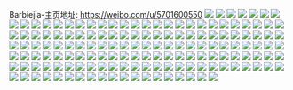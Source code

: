 Barbiejia-主页地址: https://weibo.com/u/5701600550 
![](https://wx4.sinaimg.cn/mw2000/006dRkLcly1h9kt5gdhkpj32c0340kjm.jpg) 
![](https://wx4.sinaimg.cn/mw2000/006dRkLcly1h9kt5dvsp1j32c0340hdu.jpg) 
![](https://wx4.sinaimg.cn/mw2000/006dRkLcly1h9kt5iinogj32c0340kjm.jpg) 
![](https://wx4.sinaimg.cn/mw2000/006dRkLcly1h9kt6j4xw2j32c0340npe.jpg) 
![](https://wx4.sinaimg.cn/mw2000/006dRkLcly1h9dwjjp5z1j32c0340kjm.jpg) 
![](https://wx4.sinaimg.cn/mw2000/006dRkLcly1h9dwhg96omj329r310qv6.jpg) 
![](https://wx4.sinaimg.cn/mw2000/006dRkLcly1h9dwhhyj5fj32c0340e83.jpg) 
![](https://wx4.sinaimg.cn/mw2000/006dRkLcly1h90vsfep8hj30zu25o7wh.jpg) 
![](https://wx4.sinaimg.cn/mw2000/006dRkLcly1h90vsqzmurj30vu14jn96.jpg) 
![](https://wx4.sinaimg.cn/mw2000/006dRkLcly1h8jpc6c2lnj30sg54b1kz.jpg) 
![](https://wx4.sinaimg.cn/mw2000/006dRkLcly1h8jpc7r6fzj32c0340npf.jpg) 
![](https://wx4.sinaimg.cn/mw2000/006dRkLcly1h8jpqen1k2j30sg450e82.jpg) 
![](https://wx4.sinaimg.cn/mw2000/006dRkLcly1h8jpckbakcj328o2znnpd.jpg) 
![](https://wx4.sinaimg.cn/mw2000/006dRkLcly1h8jpcei3q9j30sg59m7wk.jpg) 
![](https://wx4.sinaimg.cn/mw2000/006dRkLcly1h8jpchx1i6j32c03404qq.jpg) 
![](https://wx4.sinaimg.cn/mw2000/006dRkLcly1h8jpccgu4jj32c0340b2c.jpg) 
![](https://wx4.sinaimg.cn/mw2000/006dRkLcly1h8jpdje0afj329r3107wj.jpg) 
![](https://wx4.sinaimg.cn/mw2000/006dRkLcly1h8jpcg10qzj32c0340b2c.jpg) 
![](https://wx4.sinaimg.cn/mw2000/006dRkLcly1h6k3w5nhczj32as32rqt4.jpg) 
![](https://wx4.sinaimg.cn/mw2000/006dRkLcly1h6k3vjnmrej30sg35su0x.jpg) 
![](https://wx4.sinaimg.cn/mw2000/006dRkLcly1h6k3vejf1fj30sg55p7wj.jpg) 
![](https://wx4.sinaimg.cn/mw2000/006dRkLcly1h6k3vrl77tj30sg59mx6q.jpg) 
![](https://wx4.sinaimg.cn/mw2000/006dRkLcly1h6k3w1nayqj32a131fal4.jpg) 
![](https://wx4.sinaimg.cn/mw2000/006dRkLcly1h6k3walupgj32332s5qv5.jpg) 
![](https://wx4.sinaimg.cn/mw2000/006dRkLcly1h6k3vz7jioj30sg59ohdv.jpg) 
![](https://wx4.sinaimg.cn/mw2000/006dRkLcly1h6k3v4jzcej30sg35su0x.jpg) 
![](https://wx4.sinaimg.cn/mw2000/006dRkLcly1h4sf6lxttjj30zo25611b.jpg) 
![](https://wx4.sinaimg.cn/mw2000/006dRkLcly1h3vx6lgf28j31sc2ds1ky.jpg) 
![](https://wx4.sinaimg.cn/mw2000/006dRkLcly1h3vx6enhsgj32c0340b2a.jpg) 
![](https://wx4.sinaimg.cn/mw2000/006dRkLcly1h3vx6fxavdj30sg45qx6p.jpg) 
![](https://wx4.sinaimg.cn/mw2000/006dRkLcly1h3vx6hi74rj30sg568e83.jpg) 
![](https://wx4.sinaimg.cn/mw2000/006dRkLcly1h3vx6jdo0uj30sg59nu0y.jpg) 
![](https://wx4.sinaimg.cn/mw2000/006dRkLcly1h3ibqziu82j32c0340b2b.jpg) 
![](https://wx4.sinaimg.cn/mw2000/006dRkLcly1h3ibr0n5qrj323h2l8e82.jpg) 
![](https://wx4.sinaimg.cn/mw2000/006dRkLcly1h3cv3op001j325e2v7npe.jpg) 
![](https://wx4.sinaimg.cn/mw2000/006dRkLcly1h3cv3pmdhtj32572uyb2a.jpg) 
![](https://wx4.sinaimg.cn/mw2000/006dRkLcly1h3cv3qt11tj327x2w2x6r.jpg) 
![](https://wx4.sinaimg.cn/mw2000/006dRkLcly1h38cd5s9exj324j2u2npe.jpg) 
![](https://wx4.sinaimg.cn/mw2000/006dRkLcly1h38cd7ei1cj32172tlb2a.jpg) 
![](https://wx4.sinaimg.cn/mw2000/006dRkLcly1h38cd4cm7uj329730a7wj.jpg) 
![](https://wx4.sinaimg.cn/mw2000/006dRkLcly1h34u01ah17j322v2xfqv6.jpg) 
![](https://wx4.sinaimg.cn/mw2000/006dRkLcly1h34u072ycoj32c03407wm.jpg) 
![](https://wx4.sinaimg.cn/mw2000/006dRkLcly1h34u03fnnej32532y4kjn.jpg) 
![](https://wx4.sinaimg.cn/mw2000/006dRkLcly1h34tzy569bj324b2qub2b.jpg) 
![](https://wx4.sinaimg.cn/mw2000/006dRkLcly1h34u08m4mzj32ap2v24qq.jpg) 
![](https://wx4.sinaimg.cn/mw2000/006dRkLcly1h34tzznn4fj328d2qlkjm.jpg) 
![](https://wx4.sinaimg.cn/mw2000/006dRkLcly1h2kuo1qekyj31sc2dsx6q.jpg) 
![](https://wx4.sinaimg.cn/mw2000/006dRkLcly1h2kuo35izyj31sc2ds1kz.jpg) 
![](https://wx4.sinaimg.cn/mw2000/006dRkLcly1h2kuo4oug3j31sc2dsqv6.jpg) 
![](https://wx4.sinaimg.cn/mw2000/006dRkLcly1h2hn69kdqmj322n2r8b2a.jpg) 
![](https://wx4.sinaimg.cn/mw2000/006dRkLcly1h2hn68bzf3j320y2ox4qq.jpg) 
![](https://wx4.sinaimg.cn/mw2000/006dRkLcly1h2hn6aiiv8j32382tbx6p.jpg) 
![](https://wx4.sinaimg.cn/mw2000/006dRkLcly1h2hn6bymg2j32112v51kz.jpg) 
![](https://wx4.sinaimg.cn/mw2000/006dRkLcly1h2e3bqrdb4j32c0340x6r.jpg) 
![](https://wx4.sinaimg.cn/mw2000/006dRkLcly1h2beci917dj326w2x7npe.jpg) 
![](https://wx4.sinaimg.cn/mw2000/006dRkLcly1h2beckor87j32c0340npg.jpg) 
![](https://wx4.sinaimg.cn/mw2000/006dRkLcly1h2becmhd3aj32c0340x6r.jpg) 
![](https://wx4.sinaimg.cn/mw2000/006dRkLcly1h283nmtzx7j32c03404qr.jpg) 
![](https://wx4.sinaimg.cn/mw2000/006dRkLcly1h283nkkij5j32c0340qv7.jpg) 
![](https://wx4.sinaimg.cn/mw2000/006dRkLcly1h237t7o1ykj32c03404qr.jpg) 
![](https://wx4.sinaimg.cn/mw2000/006dRkLcly1h237t8n7trj325m2vjkjm.jpg) 
![](https://wx4.sinaimg.cn/mw2000/006dRkLcly1h1e9mso1ouj32c0340kjo.jpg) 
![](https://wx4.sinaimg.cn/mw2000/006dRkLcly1h1e9mvkcldj32c0340npf.jpg) 
![](https://wx4.sinaimg.cn/mw2000/006dRkLcly1h1e9mptfr5j324h2tzb2b.jpg) 
![](https://wx4.sinaimg.cn/mw2000/006dRkLcly1h1e9mzg5tgj32c0340x6t.jpg) 
![](https://wx4.sinaimg.cn/mw2000/006dRkLcly1h04gi61xvpj322a2r2kjm.jpg) 
![](https://wx4.sinaimg.cn/mw2000/006dRkLcly1h04gi7nlsyj326g2wmqv6.jpg) 
![](https://wx4.sinaimg.cn/mw2000/006dRkLcly1h04gi49f42j327b2x6hdu.jpg) 
![](https://wx4.sinaimg.cn/mw2000/006dRkLcly1h04gige7wdj32c0340qv7.jpg) 
![](https://wx4.sinaimg.cn/mw2000/006dRkLcly1h04gji39mdj32c0340qv6.jpg) 
![](https://wx4.sinaimg.cn/mw2000/006dRkLcly1h04gi9jopqj32c0340b2c.jpg) 
![](https://wx4.sinaimg.cn/mw2000/006dRkLcly1gzgnejx20jj32c0340e83.jpg) 
![](https://wx4.sinaimg.cn/mw2000/006dRkLcly1gzgnekphb5j32c03407wh.jpg) 
![](https://wx4.sinaimg.cn/mw2000/006dRkLcly1gy65krxu0oj31sc2dse82.jpg) 
![](https://wx4.sinaimg.cn/mw2000/006dRkLcly1gy65kqyziij31n526wkjl.jpg) 
![](https://wx4.sinaimg.cn/mw2000/006dRkLcly1gy65kt03vjj31sc2ds4qq.jpg) 
![](https://wx4.sinaimg.cn/mw2000/006dRkLcly1gy24uvyhzuj31401hdaur.jpg) 
![](https://wx4.sinaimg.cn/mw2000/006dRkLcly1gy08x52xpjj32c0340u0z.jpg) 
![](https://wx4.sinaimg.cn/mw2000/006dRkLcly1gy08x66a4yj32c03407wj.jpg) 
![](https://wx4.sinaimg.cn/mw2000/006dRkLcly1gxqgu6h000j32aq32be83.jpg) 
![](https://wx4.sinaimg.cn/mw2000/006dRkLcly1gxqgu84274j32c03404qs.jpg) 
![](https://wx4.sinaimg.cn/mw2000/006dRkLcly1gxqgtmdmw7j32c0340hdv.jpg) 
![](https://wx4.sinaimg.cn/mw2000/006dRkLcly1gxqgu9f8bhj329n30v1l1.jpg) 
![](https://wx4.sinaimg.cn/mw2000/006dRkLcly1gxqgualpfjj32c0340x6s.jpg) 
![](https://wx4.sinaimg.cn/mw2000/006dRkLcly1gxpglckef7j32c03404qr.jpg) 
![](https://wx4.sinaimg.cn/mw2000/006dRkLcly1gxpgldmfhvj32262qw1kz.jpg) 
![](https://wx4.sinaimg.cn/mw2000/006dRkLcly1gxpgleh8bwj32702xdx6p.jpg) 
![](https://wx4.sinaimg.cn/mw2000/006dRkLcly1gxpglb5dv0j325s2vq4qs.jpg) 
![](https://wx4.sinaimg.cn/mw2000/006dRkLcly1gxpglf60eyj31sc2dskjm.jpg) 
![](https://wx4.sinaimg.cn/mw2000/006dRkLcly1gxpglg6d5mj31nh27bqv5.jpg) 
![](https://wx4.sinaimg.cn/mw2000/006dRkLcly1gxi416lvg6j32c03404qq.jpg) 
![](https://wx4.sinaimg.cn/mw2000/006dRkLcly1gxi417fzzbj32c0340b2a.jpg) 
![](https://wx4.sinaimg.cn/mw2000/006dRkLcly1gxi418c645j32c0340kjm.jpg) 
![](https://wx4.sinaimg.cn/mw2000/006dRkLcly1gxi4195485j32bt2ztx6p.jpg) 
![](https://wx4.sinaimg.cn/mw2000/006dRkLcly1gxi41abpubj32c03407wi.jpg) 
![](https://wx4.sinaimg.cn/mw2000/006dRkLcly1gxi41b09tkj326t2x3x6p.jpg) 
![](https://wx4.sinaimg.cn/mw2000/006dRkLcly1gxc465cl46j32c03404qr.jpg) 
![](https://wx4.sinaimg.cn/mw2000/006dRkLcly1gxc4667xlcj31sc2ds4qq.jpg) 
![](https://wx4.sinaimg.cn/mw2000/006dRkLcly1gwvw6pe96gj32c0340npf.jpg) 
![](https://wx4.sinaimg.cn/mw2000/006dRkLcly1gwvw6qgm7hj323h2snqv6.jpg) 
![](https://wx4.sinaimg.cn/mw2000/006dRkLcly1gwux2qxm37j31km23ihdu.jpg) 
![](https://wx4.sinaimg.cn/mw2000/006dRkLcly1gwux2seiotj31lj24qkjm.jpg) 
![](https://wx4.sinaimg.cn/mw2000/006dRkLcly1gwux2pjdl2j31sc2dshdv.jpg) 
![](https://wx4.sinaimg.cn/mw2000/006dRkLcly1gwf7m360ssj32c0340b2c.jpg) 
![](https://wx4.sinaimg.cn/mw2000/006dRkLcly1gwf7mczcjkj32c0340e83.jpg) 
![](https://wx4.sinaimg.cn/mw2000/006dRkLcly1gwf7lr0vboj32c03404qq.jpg) 
![](https://wx4.sinaimg.cn/mw2000/006dRkLcly1gwf7mkahjoj32c0340u0y.jpg) 
![](https://wx4.sinaimg.cn/mw2000/006dRkLcly1gwf7mnurs0j32c0340b29.jpg) 
![](https://wx4.sinaimg.cn/mw2000/006dRkLcly1gwf7mwgh75j32c03404qr.jpg) 
![](https://wx4.sinaimg.cn/mw2000/006dRkLcly1gwf7n1vdnrj32c03407wi.jpg) 
![](https://wx4.sinaimg.cn/mw2000/006dRkLcly1gwf7ncewvcj32c03404qs.jpg) 
![](https://wx4.sinaimg.cn/mw2000/006dRkLcly1gwf7nxh8bcj32c03404qr.jpg) 
![](https://wx4.sinaimg.cn/mw2000/006dRkLcly1gw6kqyamxgj32c0340npf.jpg) 
![](https://wx4.sinaimg.cn/mw2000/006dRkLcly1gw6kqwmi57j32c0340qv7.jpg) 
![](https://wx4.sinaimg.cn/mw2000/006dRkLcly1gw6kqzny06j32652w7u0y.jpg) 
![](https://wx4.sinaimg.cn/mw2000/006dRkLcly1gw6kr1c02lj32c0340npf.jpg) 
![](https://wx4.sinaimg.cn/mw2000/006dRkLcly1gvyaqjfp34j32c0340x6p.jpg) 
![](https://wx4.sinaimg.cn/mw2000/006dRkLcly1gvyaqlhebxj32x626v7wi.jpg) 
![](https://wx4.sinaimg.cn/mw2000/006dRkLcly1gvyaqnv8fij33402c0kjo.jpg) 
![](https://wx4.sinaimg.cn/mw2000/006dRkLcly1gvyaqp7cghj32ae31vu0y.jpg) 
![](https://wx4.sinaimg.cn/mw2000/006dRkLcly1gvyaqrq6qvj33402c0hdv.jpg) 
![](https://wx4.sinaimg.cn/mw2000/006dRkLcly1gvyaquqr47j32c03407wj.jpg) 
![](https://wx4.sinaimg.cn/mw2000/006dRkLcly1gvyaqwfthxj33402c0kjn.jpg) 
![](https://wx4.sinaimg.cn/mw2000/006dRkLcly1gvyaqy1fe2j3308296e83.jpg) 
![](https://wx4.sinaimg.cn/mw2000/006dRkLcly1gvyaqi99l3j329o33g7wi.jpg) 
![](https://wx4.sinaimg.cn/mw2000/006dRkLcly1gvvf67qkhxj32c0340e82.jpg) 
![](https://wx4.sinaimg.cn/mw2000/006dRkLcly1gvvf69r0qyj32c0340e82.jpg) 
![](https://wx4.sinaimg.cn/mw2000/006dRkLcly1gvvf6e766dj31sc2dsx6p.jpg) 
![](https://wx4.sinaimg.cn/mw2000/006dRkLcly1gv60grssp0j62c03407wj02.jpg) 
![](https://wx4.sinaimg.cn/mw2000/006dRkLcly1gtyro3cz41j31sc2dsx6p.jpg) 
![](https://wx4.sinaimg.cn/mw2000/006dRkLcly1gtyro620eij32c0340qv7.jpg) 
![](https://wx4.sinaimg.cn/mw2000/006dRkLcly1gtyrodhdtsj32892onx6p.jpg) 
![](https://wx4.sinaimg.cn/mw2000/006dRkLcly1gtyro7c7nzj33402c04qq.jpg) 
![](https://wx4.sinaimg.cn/mw2000/006dRkLcly1gtyroth8unj32c0340x6q.jpg) 
![](https://wx4.sinaimg.cn/mw2000/006dRkLcly1gtyrogzkzyj31po2a8hdt.jpg) 
![](https://wx4.sinaimg.cn/mw2000/006dRkLcly1gtyroa1rtyj32c03407wh.jpg) 
![](https://wx4.sinaimg.cn/mw2000/006dRkLcly1gtyrp6glmvj33402c0u0z.jpg) 
![](https://wx4.sinaimg.cn/mw2000/006dRkLcly1gtyrpc3sauj31xe3404qs.jpg) 
![](https://wx4.sinaimg.cn/mw2000/006dRkLcly1gqrr6uvez3j32c03407wi.jpg) 
![](https://wx4.sinaimg.cn/mw2000/006dRkLcly1gqrr6w39fgj32c0340npg.jpg) 
![](https://wx4.sinaimg.cn/mw2000/006dRkLcly1gqrr6xfy5ij32c0340qv8.jpg) 
![](https://wx4.sinaimg.cn/mw2000/006dRkLcly1gqrr6yg82tj327g2xynpe.jpg) 
![](https://wx4.sinaimg.cn/mw2000/006dRkLcly1gqlfnl703fj32c0340npe.jpg) 
![](https://wx4.sinaimg.cn/mw2000/006dRkLcly1gqdloc8xk1j317s1p1x6a.jpg) 
![](https://wx4.sinaimg.cn/mw2000/006dRkLcly1gqdloe436zj31981p9b03.jpg) 
![](https://wx4.sinaimg.cn/mw2000/006dRkLcly1gqdlohcntzj32db35sb2a.jpg) 
![](https://wx4.sinaimg.cn/mw2000/006dRkLcly1gqdloj1wtbj31v82mahdt.jpg) 
![](https://wx4.sinaimg.cn/mw2000/006dRkLcly1gqdlotl7mwj32db35sx6q.jpg) 
![](https://wx4.sinaimg.cn/mw2000/006dRkLcly1gqdloahtj7j32c0340qv7.jpg) 
![](https://wx4.sinaimg.cn/mw2000/006dRkLcly1gp84edot9sj31sc2dsb29.jpg) 
![](https://wx4.sinaimg.cn/mw2000/006dRkLcly1gp84ebfq09j31sc2ds4qp.jpg) 
